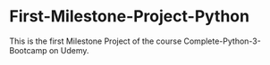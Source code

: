 # First-Milestone-Project-Python
This is the first Milestone Project of the course Complete-Python-3-Bootcamp on Udemy.
